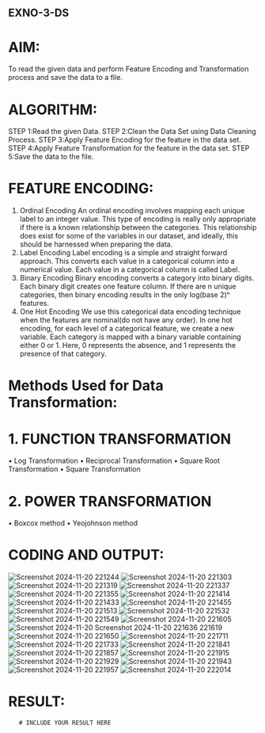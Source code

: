 ## EXNO-3-DS

# AIM:
To read the given data and perform Feature Encoding and Transformation process and save the data to a file.

# ALGORITHM:
STEP 1:Read the given Data.
STEP 2:Clean the Data Set using Data Cleaning Process.
STEP 3:Apply Feature Encoding for the feature in the data set.
STEP 4:Apply Feature Transformation for the feature in the data set.
STEP 5:Save the data to the file.

# FEATURE ENCODING:
1. Ordinal Encoding
An ordinal encoding involves mapping each unique label to an integer value. This type of encoding is really only appropriate if there is a known relationship between the categories. This relationship does exist for some of the variables in our dataset, and ideally, this should be harnessed when preparing the data.
2. Label Encoding
Label encoding is a simple and straight forward approach. This converts each value in a categorical column into a numerical value. Each value in a categorical column is called Label.
3. Binary Encoding
Binary encoding converts a category into binary digits. Each binary digit creates one feature column. If there are n unique categories, then binary encoding results in the only log(base 2)ⁿ features.
4. One Hot Encoding
We use this categorical data encoding technique when the features are nominal(do not have any order). In one hot encoding, for each level of a categorical feature, we create a new variable. Each category is mapped with a binary variable containing either 0 or 1. Here, 0 represents the absence, and 1 represents the presence of that category.

# Methods Used for Data Transformation:
  # 1. FUNCTION TRANSFORMATION
• Log Transformation
• Reciprocal Transformation
• Square Root Transformation
• Square Transformation
  # 2. POWER TRANSFORMATION
• Boxcox method
• Yeojohnson method

# CODING AND OUTPUT:
![Screenshot 2024-11-20 221244](https://github.com/user-attachments/assets/b5117a44-e886-4070-b028-204fcec8d9ed)
![Screenshot 2024-11-20 221303](https://github.com/user-attachments/assets/8dff68f9-4f6c-4503-95c9-db371924bf17)
![Screenshot 2024-11-20 221319](https://github.com/user-attachments/assets/6b2b17a9-551c-41cf-a112-9a5cc8e94d78)
![Screenshot 2024-11-20 221337](https://github.com/user-attachments/assets/1e969cbe-0c4d-42de-9bd3-8e5fec51e1fb)
![Screenshot 2024-11-20 221355](https://github.com/user-attachments/assets/697b9c7d-1bb7-44ef-8521-a493aa1c7f16)
![Screenshot 2024-11-20 221414](https://github.com/user-attachments/assets/ed5b87e8-a2e6-4003-aac8-71e246cc5230)
![Screenshot 2024-11-20 221433](https://github.com/user-attachments/assets/438193b3-9756-4035-a6ae-2a7e18b2dea0)
![Screenshot 2024-11-20 221455](https://github.com/user-attachments/assets/4c035296-b197-4cbc-b547-87ff5c75e8d8)
![Screenshot 2024-11-20 221513](https://github.com/user-attachments/assets/464b0a49-739e-408c-924f-0b1f7d805b36)
![Screenshot 2024-11-20 221532](https://github.com/user-attachments/assets/39fb3da7-05eb-4db5-93d6-92fcfd5eebd1)
![Screenshot 2024-11-20 221549](https://github.com/user-attachments/assets/20c03160-49f6-4855-806c-850224e12ad0)
![Screenshot 2024-11-20 221605](https://github.com/user-attachments/assets/a2b7eca4-a773-4224-96eb-02d3a8c3e133)
![Screenshot 2024-11-20
![Screenshot 2024-11-20 221636](https://github.com/user-attachments/assets/b405415f-c2e6-4787-995f-e5c172b8c469)
 221619](https://github.com/user-attachments/assets/ac66e8f4-3b7b-4ed4-8dff-f9a0d7c04622)
![Screenshot 2024-11-20 221650](https://github.com/user-attachments/assets/c0bb128a-f648-45be-b5eb-33de490cf3de)
![Screenshot 2024-11-20 221711](https://github.com/user-attachments/assets/1d556f08-ccd9-4e31-95da-459cc599f492)
![Screenshot 2024-11-20 221733](https://github.com/user-attachments/assets/70bd0fcc-835c-44b4-af78-2f36d22c807b)
![Screenshot 2024-11-20 221841](https://github.com/user-attachments/assets/df1f24de-2b36-41c8-bee7-9e542cf81041)
![Screenshot 2024-11-20 221857](https://github.com/user-attachments/assets/10dd5aff-8278-4aa8-93ae-affad2a28ec2)
![Screenshot 2024-11-20 221915](https://github.com/user-attachments/assets/b72707a5-e291-466b-8eee-5119dbd02888)
![Screenshot 2024-11-20 221929](https://github.com/user-attachments/assets/9afe8485-a3c3-4767-a088-d90d34bf79a8)
![Screenshot 2024-11-20 221943](https://github.com/user-attachments/assets/fce4c368-596d-4486-81ee-3c75367e83ee)
![Screenshot 2024-11-20 221957](https://github.com/user-attachments/assets/1df2512b-0b76-4603-8327-923a03c11174)
![Screenshot 2024-11-20 222014](https://github.com/user-attachments/assets/fb40c017-05dd-4ef0-8f9a-5be0bcc7fa29)



# RESULT:
       # INCLUDE YOUR RESULT HERE

       
